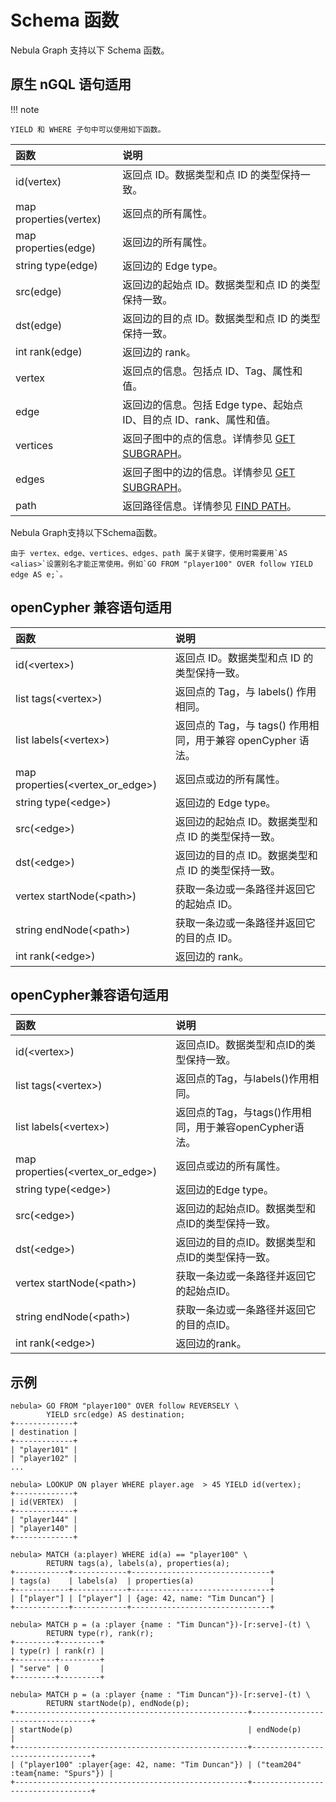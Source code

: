 # Schema 函数

Nebula Graph 支持以下 Schema 函数。

## 原生 nGQL 语句适用

!!! note

    YIELD 和 WHERE 子句中可以使用如下函数。

|函数| 说明 |
|:----  |  :----|
|id(vertex) | 返回点 ID。数据类型和点 ID 的类型保持一致。|
|map properties(vertex) | 返回点的所有属性。|
|map properties(edge) | 返回边的所有属性。|
|string type(edge) | 返回边的 Edge type。|
|src(edge)|返回边的起始点 ID。数据类型和点 ID 的类型保持一致。|
|dst(edge)|返回边的目的点 ID。数据类型和点 ID 的类型保持一致。|
|int rank(edge) | 返回边的 rank。|
|vertex | 返回点的信息。包括点 ID、Tag、属性和值。|
|edge | 返回边的信息。包括 Edge type、起始点 ID、目的点 ID、rank、属性和值。|
|vertices | 返回子图中的点的信息。详情参见 [GET SUBGRAPH](../16.subgraph-and-path/1.get-subgraph.md)。|
|edges | 返回子图中的边的信息。详情参见 [GET SUBGRAPH](../16.subgraph-and-path/1.get-subgraph.md)。|
|path  | 返回路径信息。详情参见 [FIND PATH](../16.subgraph-and-path/2.find-path.md)。|

Nebula Graph支持以下Schema函数。

    由于 vertex、edge、vertices、edges、path 属于关键字，使用时需要用`AS <alias>`设置别名才能正常使用。例如`GO FROM "player100" OVER follow YIELD edge AS e;`。

## openCypher 兼容语句适用

|函数| 说明 |
|:----  |  :----|
| id(<vertex\>) | 返回点 ID。数据类型和点 ID 的类型保持一致。|
|list tags(<vertex\>) | 返回点的 Tag，与 labels() 作用相同。|
|list labels(<vertex\>) | 返回点的 Tag，与 tags() 作用相同，用于兼容 openCypher 语法。|
|map properties(<vertex_or_edge\>) | 返回点或边的所有属性。|
|string type(<edge\>) | 返回边的 Edge type。|
|src(<edge\>)|返回边的起始点 ID。数据类型和点 ID 的类型保持一致。|
|dst(<edge\>)|返回边的目的点 ID。数据类型和点 ID 的类型保持一致。|
|vertex startNode(<path\>) | 获取一条边或一条路径并返回它的起始点 ID。|
|string endNode(<path\>) | 获取一条边或一条路径并返回它的目的点 ID。|
|int rank(<edge\>) | 返回边的 rank。|

## openCypher兼容语句适用

|函数| 说明 |
|:----  |  :----|
| id(<vertex\>) | 返回点ID。数据类型和点ID的类型保持一致。|
|list tags(<vertex\>) | 返回点的Tag，与labels()作用相同。|
|list labels(<vertex\>) | 返回点的Tag，与tags()作用相同，用于兼容openCypher语法。|
|map properties(<vertex_or_edge\>) | 返回点或边的所有属性。|
|string type(<edge\>) | 返回边的Edge type。|
|src(<edge\>)|返回边的起始点ID。数据类型和点ID的类型保持一致。|
|dst(<edge\>)|返回边的目的点ID。数据类型和点ID的类型保持一致。|
|vertex startNode(<path\>) | 获取一条边或一条路径并返回它的起始点ID。|
|string endNode(<path\>) | 获取一条边或一条路径并返回它的目的点ID。|
|int rank(<edge\>) | 返回边的rank。|

## 示例

```ngql
nebula> GO FROM "player100" OVER follow REVERSELY \
        YIELD src(edge) AS destination;
+-------------+
| destination |
+-------------+
| "player101" |
| "player102" |
...

nebula> LOOKUP ON player WHERE player.age  > 45 YIELD id(vertex);
+-------------+
| id(VERTEX)  |
+-------------+
| "player144" |
| "player140" |
+-------------+

nebula> MATCH (a:player) WHERE id(a) == "player100" \
        RETURN tags(a), labels(a), properties(a);
+------------+------------+-------------------------------+
| tags(a)    | labels(a)  | properties(a)                 |
+------------+------------+-------------------------------+
| ["player"] | ["player"] | {age: 42, name: "Tim Duncan"} |
+------------+------------+-------------------------------+

nebula> MATCH p = (a :player {name : "Tim Duncan"})-[r:serve]-(t) \
        RETURN type(r), rank(r);
+---------+---------+
| type(r) | rank(r) |
+---------+---------+
| "serve" | 0       |
+---------+---------+

nebula> MATCH p = (a :player {name : "Tim Duncan"})-[r:serve]-(t) \
        RETURN startNode(p), endNode(p);
+----------------------------------------------------+----------------------------------+
| startNode(p)                                       | endNode(p)                       |
+----------------------------------------------------+----------------------------------+
| ("player100" :player{age: 42, name: "Tim Duncan"}) | ("team204" :team{name: "Spurs"}) |
+----------------------------------------------------+----------------------------------+
```
